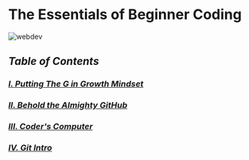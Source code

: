 # The Essentials of Beginner Coding #

![webdev](https://encrypted-tbn0.gstatic.com/images?q=tbn:ANd9GcQnA-5lgailBPL6NG0n_1xhvuMNkefVNyYr9w&usqp=CAU)


## *Table of Contents* ##
### _[I. Putting The G in Growth Mindset](https://marco-senpai.github.io/putting-the-g-in-growth-mindset.github.io/)_ ###

### _[II. Behold the Almighty GitHub](https://marco-senpai.github.io/the-almighty-github.github.io/)_ ###

### _[III. Coder's Computer](https://marco-senpai.github.io/coders-computer.github.io/)_ ###

### _[IV. Git Intro](https://marco-senpai.github.io/git-intro.github.io/)_ ###
